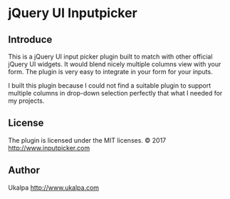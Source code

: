 # jQuery UI Inputpicker

## Introduce
This is a jQuery UI input picker plugin built to match with other official jQuery UI widgets. It would blend nicely multiple columns view with your form. The plugin is very easy to integrate in your form for your inputs.

I built this plugin because I could not find a suitable plugin to support multiple columns in drop-down selection perfectly that what I needed for my projects.

## License

The plugin is licensed under the MIT licenses.  &copy; 2017 http://www.inputpicker.com 
 
 ## Author
 
 Ukalpa http://www.ukalpa.com